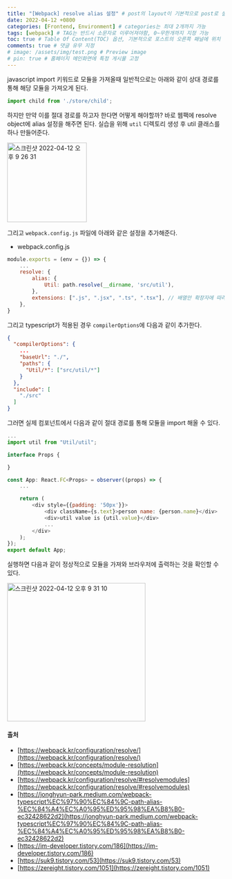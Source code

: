 ```yaml
---
title: "[Webpack] resolve alias 설정" # post의 layout이 기본적으로 post로 설정되어있어서 Front Matter에 따로 layout변수를 만들어 주지 않아도 됨
date: 2022-04-12 +0800
categories: [Frontend, Environment] # categories는 최대 2개까지 가능
tags: [webpack] # TAG는 반드시 소문자로 이루어져야함, 0~무한개까지 지정 가능
toc: true # Table Of Content(TOC) 옵션, 기본적으로 포스트의 오른쪽 패널에 위치
comments: true # 댓글 유무 지정
# image: /assets/img/test.png # Preview image
# pin: true # 홈페이지 메인화면에 특정 게시물 고정
---
```


javascript import 키워드로 모듈을 가져올때 일반적으로는 아래와 같이 상대 경로를 통해 해당 모듈을 가져오게 된다.

```javascript
import child from './store/child';
```

하지만 만약 이를 절대 경로를 하고자 한다면 어떻게 해야할까? 바로 웹팩에 resolve object에 alias 설정을 해주면 된다. 실습을 위해 `util` 디렉토리 생성 후 util 클래스를 하나 만들어준다.

<img width="184" alt="스크린샷 2022-04-12 오후 9 26 31" src="https://user-images.githubusercontent.com/44339530/162962296-a05ec721-386c-4131-a62a-91cff3a4f6a5.png">

그리고 `webpack.config.js` 파일에 아래와 같은 설정을 추가해준다.

- webpack.config.js

```javascript
module.exports = (env = {}) => {
    ...
    resolve: {
        alias: {
            Util: path.resolve(__dirname, 'src/util'),
        },
        extensions: [".js", ".jsx", ".ts", ".tsx"], // 배열안 확장자에 따라서 처리
    },
}
```

그리고 typescript가 적용된 경우 `compilerOptions`에 다음과 같이 추가한다.

```json
{
  "compilerOptions": {
    ...
    "baseUrl": "./",
    "paths": {
      "Util/*": ["src/util/*"]
    }
  },
  "include": [
    "./src"
  ]
}

```

그러면 실제 컴포넌트에서 다음과 같이 절대 경로를 통해 모듈을 import 해올 수 있다.

```javascript
...
import util from "Util/util";

interface Props {

}

const App: React.FC<Props> = observer((props) => {
    ...

    return (
        <div style={{padding: '50px'}}>
            <div className={s.text}>person name: {person.name}</div>
            <div>util value is {util.value}</div>
            ...
        </div>
    );
});
export default App;
```

실행하면 다음과 같이 정상적으로 모듈을 가져와 브라우저에 출력하는 것을 확인할 수 있다.

<img width="320" alt="스크린샷 2022-04-12 오후 9 31 10" src="https://user-images.githubusercontent.com/44339530/162962875-530ac1cf-9af9-4bc0-a4f4-5e73e49faee2.png">

#### 출처
- [https://webpack.kr/configuration/resolve/](https://webpack.kr/configuration/resolve/)
- [https://webpack.kr/concepts/module-resolution](https://webpack.kr/concepts/module-resolution)
- [https://webpack.kr/configuration/resolve/#resolvemodules](https://webpack.kr/configuration/resolve/#resolvemodules)
- [https://jonghyun-park.medium.com/webpack-typescript%EC%97%90%EC%84%9C-path-alias-%EC%84%A4%EC%A0%95%ED%95%98%EA%B8%B0-ec32428622d2](https://jonghyun-park.medium.com/webpack-typescript%EC%97%90%EC%84%9C-path-alias-%EC%84%A4%EC%A0%95%ED%95%98%EA%B8%B0-ec32428622d2)
- [https://im-developer.tistory.com/186](https://im-developer.tistory.com/186)
- [https://suk9.tistory.com/53](https://suk9.tistory.com/53)
- [https://zereight.tistory.com/1051](https://zereight.tistory.com/1051)